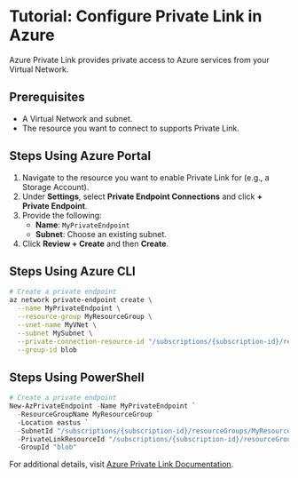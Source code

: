 # Tutorial: Configure Private Link in Azure

Azure Private Link provides private access to Azure services from your Virtual Network.

## Prerequisites
- A Virtual Network and subnet.
- The resource you want to connect to supports Private Link.

## Steps Using Azure Portal
1. Navigate to the resource you want to enable Private Link for (e.g., a Storage Account).
2. Under **Settings**, select **Private Endpoint Connections** and click **+ Private Endpoint**.
3. Provide the following:
   - **Name**: `MyPrivateEndpoint`
   - **Subnet**: Choose an existing subnet.
4. Click **Review + Create** and then **Create**.

## Steps Using Azure CLI
```bash
# Create a private endpoint
az network private-endpoint create \
  --name MyPrivateEndpoint \
  --resource-group MyResourceGroup \
  --vnet-name MyVNet \
  --subnet MySubnet \
  --private-connection-resource-id "/subscriptions/{subscription-id}/resourceGroups/MyResourceGroup/providers/Microsoft.Storage/storageAccounts/MyStorageAccount" \
  --group-id blob
```

## Steps Using PowerShell
```powershell
# Create a private endpoint
New-AzPrivateEndpoint -Name MyPrivateEndpoint `
  -ResourceGroupName MyResourceGroup `
  -Location eastus `
  -SubnetId "/subscriptions/{subscription-id}/resourceGroups/MyResourceGroup/providers/Microsoft.Network/virtualNetworks/MyVNet/subnets/MySubnet" `
  -PrivateLinkResourceId "/subscriptions/{subscription-id}/resourceGroups/MyResourceGroup/providers/Microsoft.Storage/storageAccounts/MyStorageAccount" `
  -GroupId "blob"
```

For additional details, visit [Azure Private Link Documentation](https://learn.microsoft.com/azure/private-link/).
